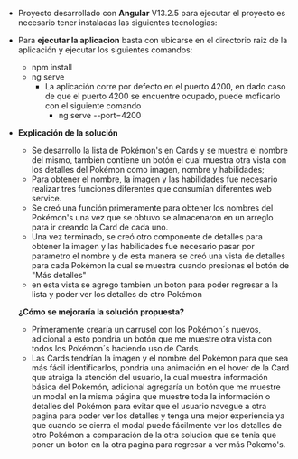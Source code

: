 - Proyecto desarrollado con **Angular** V13.2.5 para ejecutar el proyecto es necesario tener instaladas las siguientes tecnologias:

-   Para **ejecutar la aplicacion** basta con ubicarse en el directorio raiz de la aplicación y ejecutar los siguientes comandos:
    -   npm install
    -   ng serve
        -  La aplicación corre por defecto en el puerto 4200, en dado caso de que el puerto 4200 se encuentre ocupado, puede moficarlo con el siguiente comando
            -   ng serve --port=4200

-   **Explicación de la solución**
    -  Se desarrollo la lista de Pokémon's en Cards y se muestra el nombre del mismo, también contiene un botón el cual muestra otra vista con los detalles del Pokémon como imagen, nombre y habilidades;
    -  Para obtener el nombre, la imagen y las habilidades fue necesario realizar tres funciones diferentes que consumían diferentes web service.
    -  Se creó una función primeramente para obtener los nombres del Pokémon's una vez que se obtuvo se almacenaron en un arreglo para ir creando la Card de cada uno.
    -  Una vez terminado, se creó otro componente de detalles para obtener la imagen y las habilidades fue necesario pasar por parametro el nombre y de esta manera se creó una vista de detalles para cada Pokémon la cual se muestra cuando presionas el botón de "Más detalles"
    -  en esta vista se agrego tambien un boton para poder regresar a la lista y poder ver los detalles de otro Pokémon 

    **¿Cómo se mejoraría la solución propuesta?**
    -  Primeramente crearía un carrusel con los Pokémon´s nuevos, adicional a esto pondría un botón que me muestre otra vista con todos los Pokémon´s haciendo uso de Cards.
    -  Las Cards tendrían la imagen y el nombre del Pokémon para que sea más fácil identificarlos, pondría una animación en el hover de la Card que atraiga la atención del usuario, la cual muestra información básica del Pokemón, adicional agregaría un botón que me muestre un modal en la misma página que muestre toda la información o detalles del Pokémon para evitar que el usuario navegue a otra pagina para poder ver los detalles y tenga una mejor experiencia ya que cuando se cierra el modal puede fácilmente ver los detalles de otro Pokémon a comparación de la otra solucion que se tenia que poner un boton en la otra pagina para regresar a ver más Pokemo's.

